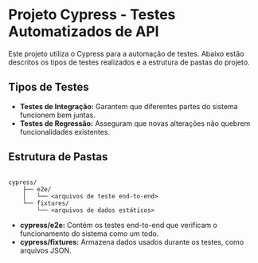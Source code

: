 # Projeto Cypress - Testes Automatizados de API

Este projeto utiliza o Cypress para a automação de testes. Abaixo estão descritos os tipos de testes realizados e a estrutura de pastas do projeto.

## Tipos de Testes

- **Testes de Integração:** Garantem que diferentes partes do sistema funcionem bem juntas.
- **Testes de Regressão:** Asseguram que novas alterações não quebrem funcionalidades existentes.

## Estrutura de Pastas

```

cypress/
    ├── e2e/
    │   └── <arquivos de teste end-to-end>
    └── fixtures/
        └── <arquivos de dados estáticos>
```

- **cypress/e2e:** Contém os testes end-to-end que verificam o funcionamento do sistema como um todo.
- **cypress/fixtures:** Armazena dados usados durante os testes, como arquivos JSON.






